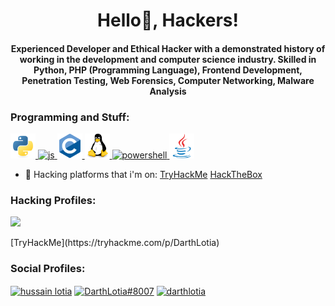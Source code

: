 <h1 align="center">Hello👋, Hackers!</h1>
<h4 align="center">Experienced Developer and Ethical Hacker with a demonstrated history of working in the development and computer science industry. Skilled in Python, PHP (Programming Language), Frontend Development, Penetration Testing, Web Forensics, Computer Networking, Malware Analysis</h4>
<h3 align="left">Programming and Stuff:</h3>
<p align="left"> <a href="https://www.python.org" target="_blank"> <img src="https://raw.githubusercontent.com/devicons/devicon/master/icons/python/python-original.svg" alt="python" width="40" height="40"/> </a>
   <a href="https://www.javascript.com/" target="_blank"> <img src="https://img.icons8.com/color/344/javascript--v1.png" alt="js" width="40" height="40"/> </a>
  <a href="https://www.cprogramming.com/" target="_blank"> <img src="https://raw.githubusercontent.com/devicons/devicon/master/icons/c/c-original.svg" alt="c" width="40" height="40"/> </a>
  <a href="https://www.linux.org/" target="_blank"> <img src="https://raw.githubusercontent.com/devicons/devicon/master/icons/linux/linux-original.svg" alt="linux" width="40" height="40"/> </a> <a href="https://docs.microsoft.com/en-us/powershell/" target="_blank"> <img src="https://raw.githubusercontent.com/gist/Xainey/d5bde7d01dcbac51ac951810e94313aa/raw/6c858c46726541b48ddaaebab29c41c07a196394/PowerShell.svg" alt="powershell" width="40" height="40"/> </a>
  <a href="https://www.java.com" target="_blank"> <img src="https://raw.githubusercontent.com/devicons/devicon/master/icons/java/java-original.svg" alt="java" width="40" height="40"/> </a>
  
   </p>
   
 - 📄 Hacking platforms that i'm on: [TryHackMe](https://tryhackme.com/p/DarthLotia) [HackTheBox](https://app.hackthebox.com/profile/527775)
 
 <h3 align="left">Hacking Profiles:</h3>
 <p align="left"> <img src="https://www.hackthebox.com/badge/image/527775" style="max-width: 256px; display: inline"/> </p>
 [TryHackMe](https://tryhackme.com/p/DarthLotia)
 
 <h3 align="left">Social Profiles:</h3>
 <p align="left">
<a href="https://www.linkedin.com/in/hussain-lotia-a39479191" target="blank"><img align="center" src="https://cdns.iconmonstr.com/wp-content/assets/preview/2012/240/iconmonstr-linkedin-3.png" alt="hussain lotia" height="30" width="40" /></a>
   <a href="https://discord.gg/DarthLotia#8007" target="blank"><img align="center" src="https://img.icons8.com/ios-filled/344/discord-logo.png" alt="DarthLotia#8007" height="30" width="40" /></a>
   <a href="http://twitter.com/darthlotia" target="blank"><img align="center" src="https://cdn-icons.flaticon.com/png/512/3128/premium/3128212.png?token=exp=1643286523~hmac=e76045fe57d9db112b5dc18d37fb4719" alt="darthlotia" height="30" width="40" /></a>
</p>
  

  



<!--
**DarthLotia/DarthLotia** is a ✨ _special_ ✨ repository because its `README.md` (this file) appears on your GitHub profile.

Here are some ideas to get you started:

- 🔭 I’m currently working on ...
- 🌱 I’m currently learning ...
- 👯 I’m looking to collaborate on ...
- 🤔 I’m looking for help with ...
- 💬 Ask me about ...
- 📫 How to reach me: ...
- 😄 Pronouns: ...
👋
- ⚡ Fun fact: ...
-->
